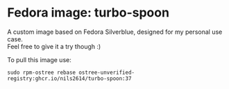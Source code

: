 # Fedora image: turbo-spoon
A custom image based on Fedora Silverblue, designed for my personal use case. \
Feel free to give it a try though :)

To pull this image use:

`sudo rpm-ostree rebase ostree-unverified-registry:ghcr.io/nils2614/turbo-spoon:37`
